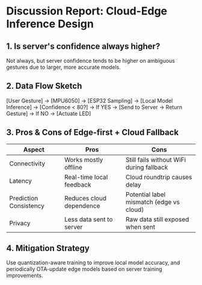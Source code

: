 # Discussion Report: Cloud-Edge Inference Design

## 1. Is server's confidence always higher?
Not always, but server confidence tends to be higher on ambiguous gestures due to larger, more accurate models.

## 2. Data Flow Sketch

[User Gesture] → [MPU6050] → [ESP32 Sampling]
→ [Local Model Inference] → [Confidence < 80?]
→ If YES → [Send to Server → Return Gesture]
→ If NO  → [Actuate LED]

## 3. Pros & Cons of Edge-first + Cloud Fallback

| Aspect               | Pros                                | Cons                                        |
|----------------------|-------------------------------------|---------------------------------------------|
| Connectivity         | Works mostly offline                | Still fails without WiFi during fallback    |
| Latency              | Real-time local feedback            | Cloud roundtrip causes delay                |
| Prediction Consistency | Reduces cloud dependence            | Potential label mismatch (edge vs cloud)    |
| Privacy              | Less data sent to server            | Raw data still exposed when sent            |

## 4. Mitigation Strategy
Use quantization-aware training to improve local model accuracy, and periodically OTA-update edge models based on server training improvements. 